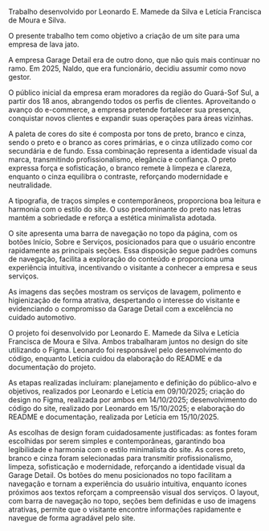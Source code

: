 Trabalho desenvolvido por Leonardo E. Mamede da Silva e Letícia Francisca de Moura e Silva.

O presente trabalho tem como objetivo a criação de um site para uma empresa de lava jato.

A empresa Garage Detail era de outro dono, que não quis mais continuar no ramo. Em 2025, Naldo, que era funcionário, decidiu assumir como novo gestor.

O público inicial da empresa eram moradores da região do Guará-Sof Sul, a partir dos 18 anos, abrangendo todos os perfis de clientes. Aproveitando o avanço do e-commerce, a empresa pretende fortalecer sua presença, conquistar novos clientes e expandir suas operações para áreas vizinhas.

A paleta de cores do site é composta por tons de preto, branco e cinza, sendo o preto e o branco as cores primárias, e o cinza utilizado como cor secundária e de fundo. Essa combinação representa a identidade visual da marca, transmitindo profissionalismo, elegância e confiança. O preto expressa força e sofisticação, o branco remete à limpeza e clareza, enquanto o cinza equilibra o contraste, reforçando modernidade e neutralidade.

A tipografia, de traços simples e contemporâneos, proporciona boa leitura e harmonia com o estilo do site. O uso predominante do preto nas letras mantém a sobriedade e reforça a estética minimalista adotada.

O site apresenta uma barra de navegação no topo da página, com os botões Início, Sobre e Serviços, posicionados para que o usuário encontre rapidamente as principais seções. Essa disposição segue padrões comuns de navegação, facilita a exploração do conteúdo e proporciona uma experiência intuitiva, incentivando o visitante a conhecer a empresa e seus serviços.

As imagens das seções mostram os serviços de lavagem, polimento e higienização de forma atrativa, despertando o interesse do visitante e evidenciando o compromisso da Garage Detail com a excelência no cuidado automotivo.

O projeto foi desenvolvido por Leonardo E. Mamede da Silva e Letícia Francisca de Moura e Silva. Ambos trabalharam juntos no design do site utilizando o Figma. Leonardo foi responsável pelo desenvolvimento do código, enquanto Letícia cuidou da elaboração do README e da documentação do projeto.

As etapas realizadas incluíram: planejamento e definição do público-alvo e objetivos, realizados por Leonardo e Letícia em 09/10/2025; criação do design no Figma, realizada por ambos em 14/10/2025; desenvolvimento do código do site, realizado por Leonardo em 15/10/2025; e elaboração do README e documentação, realizada por Letícia em 15/10/2025.

As escolhas de design foram cuidadosamente justificadas: as fontes foram escolhidas por serem simples e contemporâneas, garantindo boa legibilidade e harmonia com o estilo minimalista do site. As cores preto, branco e cinza foram selecionadas para transmitir profissionalismo, limpeza, sofisticação e modernidade, reforçando a identidade visual da Garage Detail. Os botões do menu posicionados no topo facilitam a navegação e tornam a experiência do usuário intuitiva, enquanto ícones próximos aos textos reforçam a compreensão visual dos serviços. O layout, com barra de navegação no topo, seções bem definidas e uso de imagens atrativas, permite que o visitante encontre informações rapidamente e navegue de forma agradável pelo site.